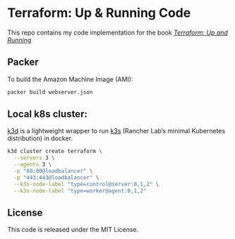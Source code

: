 # Terraform: Up & Running Code

This repo contains my code implementation for the book *[Terraform: Up and Running](http://www.terraformupandrunning.com)* 

## Packer

To build the Amazon Machine Image (AMI):

```bash
packer build webserver.json
```

## Local k8s cluster:
[k3d](https://k3d.io/v5.6.3/usage/configfile/) is a lightweight wrapper to run [k3s](https://k3s.io/) (Rancher Lab’s minimal Kubernetes distribution) in docker.

```bash
k3d cluster create terraform \
  --servers 3 \
  --agents 3 \
  -p "80:80@loadbalancer" \
  -p "443:443@loadbalancer" \
  --k3s-node-label "type=control@server:0,1,2" \
  --k3s-node-label "type=worker@agent:0,1,2"
```

## License

This code is released under the MIT License.
